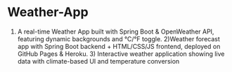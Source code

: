 # Weather-App
1) A real-time Weather App built with Spring Boot &amp; OpenWeather API, featuring dynamic backgrounds and °C/°F toggle.  2)Weather forecast app with Spring Boot backend + HTML/CSS/JS frontend, deployed on GitHub Pages &amp; Heroku. 3)  Interactive weather application showing live data with climate-based UI and temperature conversion
